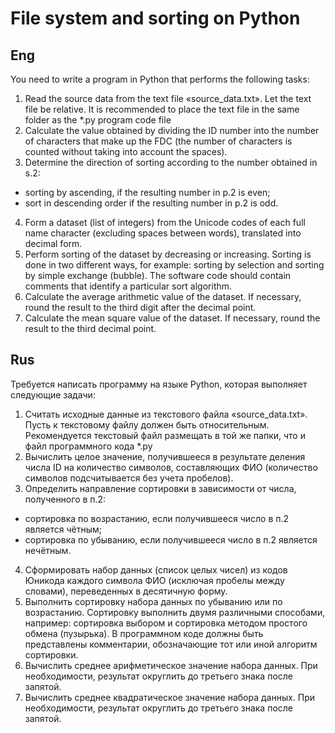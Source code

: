 # File system and sorting on Python


## Eng
You need to write a program in Python that performs the following tasks:

1. Read the source data from the text file «source_data.txt». Let the text file be relative. It is recommended to place the text file in the same folder as the *.py program code file
2. Calculate the value obtained by dividing the ID number into the number of characters that make up the FDC (the number of characters is counted without taking into account the spaces).
3. Determine the direction of sorting according to the number obtained in s.2:
- sorting by ascending, if the resulting number in p.2 is even;
- sort in descending order if the resulting number in p.2 is odd.
4. Form a dataset (list of integers) from the Unicode codes of each full name character (excluding spaces between words), translated into decimal form.
5. Perform sorting of the dataset by decreasing or increasing. Sorting is done in two different ways, for example: sorting by selection and sorting by simple exchange (bubble). The software code should contain comments that identify a particular sort algorithm.
6. Calculate the average arithmetic value of the dataset. If necessary, round the result to the third digit after the decimal point.
7. Calculate the mean square value of the dataset. If necessary, round the result to the third decimal point.


## Rus
Требуется написать программу на языке Python, которая выполняет следующие задачи:

1. Считать исходные данные из текстового файла «source_data.txt». Пусть к текстовому файлу должен быть относительным. Рекомендуется текстовый файл размещать в той же папки, что и файл программного кода *.py
2. Вычислить целое значение, получившееся в результате деления числа ID на количество символов, составляющих ФИО (количество символов подсчитывается без учета пробелов).
3. Определить направление сортировки в зависимости от числа, полученного в п.2:
- сортировка по возрастанию, если получившееся число в п.2 является чётным;
- сортировка по убыванию, если получившееся число в п.2 является нечётным.
4. Сформировать набор данных (список целых чисел) из кодов Юникода каждого символа ФИО (исключая пробелы между словами), переведенных в десятичную форму.
5. Выполнить сортировку набора данных по убыванию или по возрастанию. Сортировку выполнить двумя различными способами, например: сортировка выбором и сортировка методом простого обмена (пузырька). В программном коде должны быть представлены комментарии, обозначающие тот или иной алгоритм сортировки.
6. Вычислить среднее арифметическое значение набора данных. При необходимости, результат округлить до третьего знака после запятой.
7. Вычислить среднее квадратическое значение набора данных. При необходимости, результат округлить до третьего знака после запятой.
